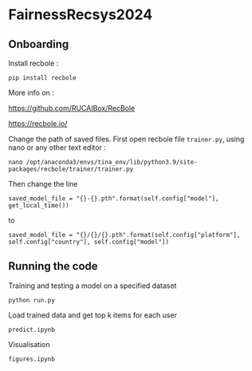 # FairnessRecsys2024

## Onboarding

Install recbole :

`pip install recbole`

More info on :

https://github.com/RUCAIBox/RecBole 

https://recbole.io/

Change the path of saved files. First open recbole file `trainer.py`, using nano or any other text editor :

`nano /opt/anaconda3/envs/tina_env/lib/python3.9/site-packages/recbole/trainer/trainer.py`

Then change the line

`saved_model_file = "{}-{}.pth".format(self.config["model"], get_local_time())`

to

`saved_model_file = "{}/{}/{}.pth".format(self.config["platform"], self.config["country"], self.config["model"])`

## Running the code

Training and testing a model on a specified dataset

`python run.py`

Load trained data and get top k items for each user

`predict.ipynb`

Visualisation

`figures.ipynb`




